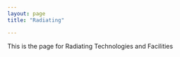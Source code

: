 ```yaml
---
layout: page
title: "Radiating"

---
```


This is the page for Radiating Technologies and Facilities
